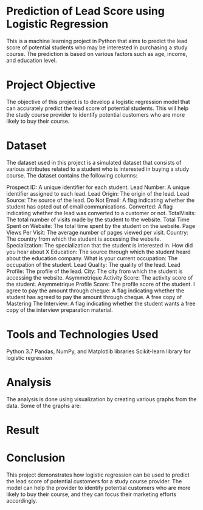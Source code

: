 # Prediction of Lead Score using Logistic Regression
This is a machine learning project in Python that aims to predict the lead score of potential students who may be interested in purchasing a study course. The prediction is based on various factors such as age, income, and education level.

# Project Objective
The objective of this project is to develop a logistic regression model that can accurately predict the lead score of potential students. This will help the study course provider to identify potential customers who are more likely to buy their course.

# Dataset
The dataset used in this project is a simulated dataset that consists of various attributes related to a student who is interested in buying a study course. The dataset contains the following columns:

Prospect ID: A unique identifier for each student.
Lead Number: A unique identifier assigned to each lead.
Lead Origin: The origin of the lead.
Lead Source: The source of the lead.
Do Not Email: A flag indicating whether the student has opted out of email communications.
Converted: A flag indicating whether the lead was converted to a customer or not.
TotalVisits: The total number of visits made by the student to the website.
Total Time Spent on Website: The total time spent by the student on the website.
Page Views Per Visit: The average number of pages viewed per visit.
Country: The country from which the student is accessing the website.
Specialization: The specialization that the student is interested in.
How did you hear about X Education: The source through which the student heard about the education company.
What is your current occupation: The occupation of the student.
Lead Quality: The quality of the lead.
Lead Profile: The profile of the lead.
City: The city from which the student is accessing the website.
Asymmetrique Activity Score: The activity score of the student.
Asymmetrique Profile Score: The profile score of the student.
I agree to pay the amount through cheque: A flag indicating whether the student has agreed to pay the amount through cheque.
A free copy of Mastering The Interview: A flag indicating whether the student wants a free copy of the interview preparation material.

# Tools and Technologies Used
Python 3.7
Pandas, NumPy, and Matplotlib libraries
Scikit-learn library for logistic regression

# Analysis
The analysis is done using visualization by creating various graphs from the data. Some of the graphs are:


# Result

# Conclusion
This project demonstrates how logistic regression can be used to predict the lead score of potential customers for a study course provider. The model can help the provider to identify potential customers who are more likely to buy their course, and they can focus their marketing efforts accordingly.
